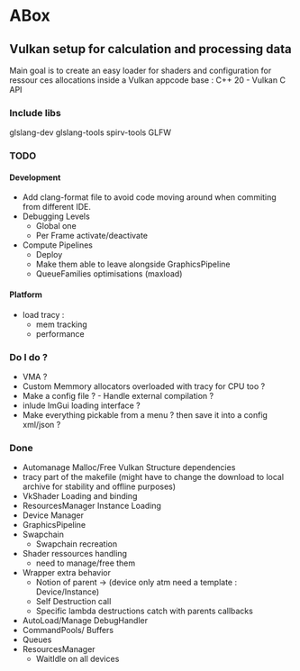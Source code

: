 # ABox

## Vulkan setup for calculation and processing data
  
Main goal is to create an easy loader for shaders and configuration for ressour
ces allocations inside a Vulkan appcode base : C++ 20 - Vulkan C API

### Include libs

glslang-dev glslang-tools spirv-tools GLFW

### TODO

#### Development

- Add clang-format file to avoid code moving around when commiting from different IDE.
- Debugging Levels
  - Global one
  - Per Frame activate/deactivate
- Compute Pipelines
  - Deploy
  - Make them able to leave alongside GraphicsPipeline
  - QueueFamilies optimisations (maxload)

#### Platform

- load tracy :
  - mem tracking
  - performance

### Do I do ?

- VMA ?
- Custom Memmory allocators overloaded with tracy for CPU too ?
- Make a config file ? - Handle external compilation ?
- inlude ImGui loading interface ?
- Make everything pickable from a menu ? then save it into a config xml/json ?

### Done

- Automanage Malloc/Free Vulkan Structure dependencies
- tracy part of the makefile (might have to change the download to local archive for stability and offline purposes)
- VkShader Loading and binding
- ResourcesManager Instance Loading
- Device Manager
- GraphicsPipeline
- Swapchain
  - Swapchain recreation
- Shader ressources handling
  - need to manage/free them
- Wrapper extra behavior
  - Notion of parent -> (device only atm need a template : Device/Instance)
  - Self Destruction call
  - Specific lambda destructions catch with parents callbacks
- AutoLoad/Manage DebugHandler
- CommandPools/ Buffers
- Queues
- ResourcesManager
  - WaitIdle on all devices
